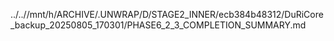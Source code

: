 ../..//mnt/h/ARCHIVE/.UNWRAP/D/STAGE2_INNER/ecb384b48312/DuRiCore_backup_20250805_170301/PHASE6_2_3_COMPLETION_SUMMARY.md